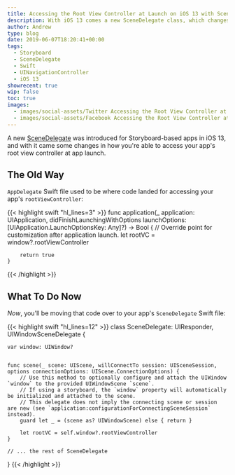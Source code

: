 ```yaml
---
title: Accessing the Root View Controller at Launch on iOS 13 with SceneDelegate
description: With iOS 13 comes a new SceneDelegate class, which changes how you access your root view controller at app launch. Learn what to do now with this change.
author: Andrew
type: blog
date: 2019-06-07T18:20:41+00:00
tags:
  - Storyboard
  - SceneDelegate
  - Swift
  - UINavigationController
  - iOS 13
showrecent: true
wip: false
toc: true
images:
  - images/social-assets/Twitter Accessing the Root View Controller at Launch on iOS 13 with SceneDelegate.png
  - images/social-assets/Facebook Accessing the Root View Controller at Launch on iOS 13 with SceneDelegate.png
---
```


A new <a href="https://developer.apple.com/documentation/uikit/uiwindowscenedelegate" rel="nofollow">SceneDelegate</a> was introduced for Storyboard-based apps in iOS 13, and with it came some changes in how you're able to access your app's root view controller at app launch.

## The Old Way
`AppDelegate` Swift file used to be where code landed for accessing your app's `rootViewController`:

{{< highlight swift "hl_lines=3" >}}
    func application(_ application: UIApplication, didFinishLaunchingWithOptions launchOptions: [UIApplication.LaunchOptionsKey: Any]?) -> Bool {
        // Override point for customization after application launch.
        let rootVC = window?.rootViewController

        return true
    }
{{< /highlight >}}

## What To Do Now
*Now*, you'll be moving that code over to your app's `SceneDelegate` Swift file:

{{< highlight swift "hl_lines=12" >}}
class SceneDelegate: UIResponder, UIWindowSceneDelegate {

    var window: UIWindow?


    func scene(_ scene: UIScene, willConnectTo session: UISceneSession, options connectionOptions: UIScene.ConnectionOptions) {
        // Use this method to optionally configure and attach the UIWindow `window` to the provided UIWindowScene `scene`.
        // If using a storyboard, the `window` property will automatically be initialized and attached to the scene.
        // This delegate does not imply the connecting scene or session are new (see `application:configurationForConnectingSceneSession` instead).
        guard let _ = (scene as? UIWindowScene) else { return }
        
        let rootVC = self.window?.rootViewController 
    }

    // ... the rest of SceneDelegate
}
{{< /highlight >}}